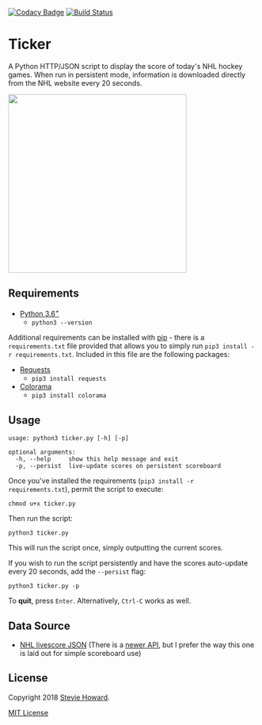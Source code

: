 [![Codacy Badge](https://api.codacy.com/project/badge/Grade/cafaa3346fe54f58924aa5a9ab6e4eca)](https://app.codacy.com/app/stvhwrd/Ticker?utm_source=github.com&utm_medium=referral&utm_content=stvhwrd/Ticker&utm_campaign=badger) [![Build Status](https://travis-ci.org/stvhwrd/Ticker.svg?branch=master)](https://travis-ci.org/stvhwrd/Ticker)
# Ticker

A Python HTTP/JSON script to display the score of today's NHL hockey games.  When run in persistent mode, information is downloaded directly from the NHL website every 20 seconds.

<img src="https://github.com/stvhwrd/Ticker/blob/master/Screenshots/screenshot.png?raw=true" width="360">


## Requirements

* [Python 3.6<sup>+</sup>](https://www.python.org/downloads/release/python-3)
    * `python3 --version`


Additional requirements can be installed with [pip](https://pip.pypa.io/en/stable/) - there is a `requirements.txt` file provided that allows you to simply run `pip3 install -r requirements.txt`.  Included in this file are the following packages:

* [Requests](https://pypi.python.org/pypi/requests)
    * `pip3 install requests`
* [Colorama](https://pypi.python.org/pypi/colorama)
    * `pip3 install colorama`


## Usage

```
usage: python3 ticker.py [-h] [-p]

optional arguments:
  -h, --help     show this help message and exit
  -p, --persist  live-update scores on persistent scoreboard
```

Once you've installed the requirements (`pip3 install -r requirements.txt`), permit the script to execute:

`chmod u+x ticker.py`

Then run the script:

`python3 ticker.py`

This will run the script once, simply outputting the current scores.

If you wish to run the script persistently and have the scores auto-update every 20 seconds, add the `--persist` flag:

`python3 ticker.py -p`

To **quit**, press `Enter`. Alternatively, `Ctrl-C` works as well.

## Data Source

* [NHL livescore JSON](http://live.nhle.com/GameData/RegularSeasonScoreboardv3.jsonp) (There is a [newer API](https://statsapi.web.nhl.com/api/v1/schedule), but I prefer the way this one is laid out for simple scoreboard use)

## License

Copyright 2018 [Stevie Howard](https://github.com/stvhwrd).

[MIT License](http://opensource.org/licenses/MIT)
